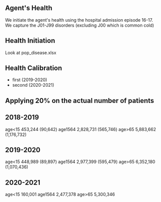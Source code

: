## Agent's Health
We initiate the agent's health using the hospital admission episode 16-17.
We capture the J01-J99 disorders (excluding J00 which is common cold) 

## Health Initiation
Look at pop_disease.xlsx

## Health Calibration
- first (2019-2020)
- second (2020-2021)

## Applying 20% on the actual number of patients


## 2018-2019
age<15	453,244 (90,642)
age1564	2,828,731 (565,746)
age>65	5,883,662 (1,176,732)

## 2019-2020
age<15	448,989 (89,897)
age1564	2,977,399 (595,479)
age>65	6,352,180 (1,070,436)

## 2020-2021
age<15	160,001
age1564	2,477,378
age>65	5,300,346
